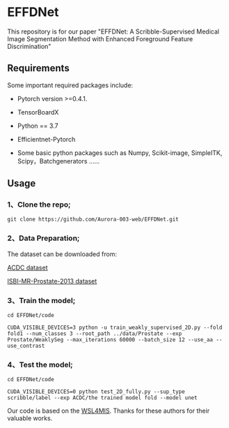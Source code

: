 # EFFDNet

This repository is for our paper "EFFDNet: A Scribble-Supervised Medical Image Segmentation Method with Enhanced Foreground Feature Discrimination"

## Requirements
Some important required packages include:

* Pytorch version >=0.4.1.

* TensorBoardX

* Python == 3.7

* Efficientnet-Pytorch

* Some basic python packages such as Numpy, Scikit-image, SimpleITK, Scipy，Batchgenerators ......

## Usage

### 1、Clone the repo;
```
git clone https://github.com/Aurora-003-web/EFFDNet.git
```

### 2、Data Preparation;

The dataset can be downloaded from:

[ACDC dataset](https://www.creatis.insa-lyon.fr/Challenge/acdc/databases.html)


[ISBI-MR-Prostate-2013 dataset](https://wiki.cancerimagingarchive.net/pages/viewpage.action?pageId=21267207)


### 3、Train the model;

```
cd EFFDNet/code

CUDA_VISIBLE_DEVICES=3 python -u train_weakly_supervised_2D.py --fold fold1 --num_classes 3 --root_path ../data/Prostate --exp Prostate/WeaklySeg --max_iterations 60000 --batch_size 12 --use_aa --use_contrast
```
### 4、Test the model;
```
cd EFFDNet/code

CUDA_VISIBLE_DEVICES=0 python test_2D_fully.py --sup_type scribble/label --exp ACDC/the trained model fold --model unet
```
Our code is based on the [WSL4MIS](https://github.com/HiLab-git/WSL4MIS). Thanks for these authors for their valuable works.

